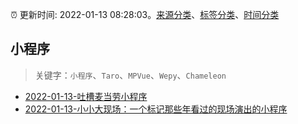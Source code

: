 :alarm_clock: 更新时间: 2022-01-13 08:28:03。[来源分类](../README.md)、[标签分类](../TAGS.md)、[时间分类](../TIMELINE.md)

## 小程序


> 关键字：`小程序`、`Taro`、`MPVue`、`Wepy`、`Chameleon`



- [2022-01-13-吐槽麦当劳小程序](https://www.v2ex.com/t/828031) 
- [2022-01-13-小小大现场：一个标记那些年看过的现场演出的小程序](https://www.v2ex.com/t/828022) 